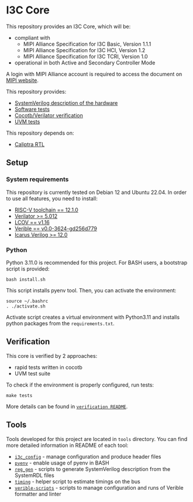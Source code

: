 # I3C Core

This repository provides an I3C Core, which will be:
* compliant with
  * MIPI Alliance Specification for I3C Basic, Version 1.1.1
  * MIPI Alliance Specification for I3C HCI, Version 1.2
  * MIPI Alliance Specification for I3C TCRI, Version 1.0
* operational in both Active and Secondary Controller Mode

A login with MIPI Alliance account is required to access the document on [MIPI website](https://www.mipi.org/specifications/i3c-sensor-specification).

This repository provides:
* [SystemVerilog description of the hardware](src)
* [Software tests](sw)
* [Cocotb/Verilator verification](verification/block)
* [UVM tests](verification)

This repository depends on:
* [Caliptra RTL](https://github.com/chipsalliance/caliptra-rtl)

## Setup

### System requirements

This repository is currently tested on Debian 12 and Ubuntu 22.04. In order to use all features, you need to install:
* [RISC-V toolchain == 12.1.0](https://github.com/chipsalliance/caliptra-tools/releases/download/gcc-v12.1.0/riscv64-unknown-elf.gcc-12.1.0.tar.gz)
* [Verilator >= 5.012](https://github.com/verilator/verilator?tab=readme-ov-file#installation--documentation)
* [LCOV == v1.16](https://github.com/linux-test-project/lcov)
* [Verible == v0.0-3624-gd256d779](https://github.com/chipsalliance/verible?tab=readme-ov-file#installation-1)
* [Icarus Verilog >= 12.0](https://github.com/steveicarus/iverilog.git)

### Python

Python 3.11.0 is recommended for this project. For BASH users, a bootstrap script is provided:

```{bash}
bash install.sh
```

This script installs pyenv tool. Then, you can activate the environment:

```{bash}
source ~/.bashrc
. ./activate.sh
```

Activate script creates a virtual environment with Python3.11 and installs python packages from the `requirements.txt`.

## Verification

This core is verified by 2 approaches:
* rapid tests written in cocotb
* UVM test suite

To check if the environment is properly configured, run tests:

```{bash}
make tests
```

More details can be found in [`verification README`](./verification/README.md).

## Tools

Tools developed for this project are located in `tools` directory. You can find more detailed information in README of each tool:
- [`i3c_config`](./tools/i3c_config/README.md) - manage configuration and produce header files
- [`pyenv`](./tools/pyenv/README.md) - enable usage of pyenv in BASH
- [`reg_gen`](./tools/reg_gen/README.md) - scripts to generate SystemVerilog description from the SystemRDL files
- [`timing`](./tools/timing/README.md) - helper script to estimate timings on the bus
- [`verible-scripts`](./tools/verible-scripts/README.md) - scripts to manage configuration and runs of Verible formatter and linter
